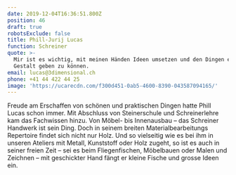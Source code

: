 ```yaml
---
date: 2019-12-04T16:36:51.800Z
position: 46
draft: true
robotsExclude: false
title: Phill-Jurij Lucas
function: Schreiner
quote: >-
  Mir ist es wichtig, mit meinen Händen Ideen umsetzen und den Dingen eine
  Gestalt geben zu können.
email: lucas@3dimensional.ch
phone: +41 44 422 44 25
image: 'https://ucarecdn.com/f300d451-0ab5-4600-8390-043587094165/'
---
```

Freude am Erschaffen von schönen und praktischen Dingen hatte Phill Lucas schon immer. Mit Abschluss von Steinerschule und Schreinerlehre kam das Fachwissen hinzu. Von Möbel- bis Innenausbau – das Schreiner Handwerk ist sein Ding. Doch in seinem breiten Materialbearbeitungs Repertoire findet sich nicht nur Holz. Und so vielseitig wie es bei ihm in unseren Ateliers mit Metall, Kunststoff oder Holz zugeht, so ist es auch in seiner freien Zeit – sei es beim Fliegenfischen, Möbelbauen oder Malen und Zeichnen – mit geschickter Hand fängt er kleine Fische und grosse Ideen ein.
